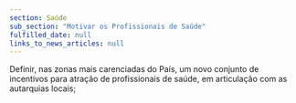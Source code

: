```yaml
---
section: Saúde
sub_section: "Motivar os Profissionais de Saúde"
fulfilled_date: null
links_to_news_articles: null
---
```


Definir, nas zonas mais carenciadas do País, um novo conjunto de incentivos para atração de profissionais de saúde, em articulação com as autarquias locais;